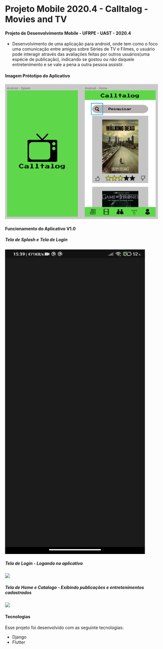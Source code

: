 # Projeto Mobile 2020.4 - Calltalog - Movies and TV
#### Projeto de Desenvolvimento Mobile - UFRPE - UAST - 2020.4

* Desenvolvimento de uma aplicação para android, onde tem como o foco uma comunicação entre amigos sobre Séries de TV e Filmes, o usuário pode interagir através das avaliações feitas por outros usuários(uma espécie de publicação), indicando se gostou ou não daquele entretenimento e se vale a pena a outra pessoa assistir.

#### Imagem Prótotipo do Aplicativo

![](/readme-img/prototipo.png)

#### Funcionamento do Aplicativo V1.0

##### Tela de Splash e Tela de Login
![](/readme-img/funcionamento-1.gif)

##### Tela de Login - Logando no aplicativo
![](/readme-img/funcionamento-2.gif)

##### Tela de Home e Catalogo - Exibindo publicações e entretenimentos cadastrados
![](/readme-img/funcionamento-3.gif)


#### Tecnologias
Esse projeto foi desenvolvido com as seguinte tecnologias:

* Django
* Flutter
